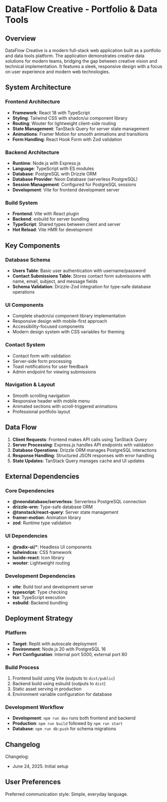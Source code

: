 # DataFlow Creative - Portfolio & Data Tools

## Overview

DataFlow Creative is a modern full-stack web application built as a portfolio and data tools platform. The application demonstrates creative data solutions for modern teams, bridging the gap between creative vision and technical implementation. It features a sleek, responsive design with a focus on user experience and modern web technologies.

## System Architecture

### Frontend Architecture
- **Framework**: React 18 with TypeScript
- **Styling**: Tailwind CSS with shadcn/ui component library
- **Routing**: Wouter for lightweight client-side routing
- **State Management**: TanStack Query for server state management
- **Animations**: Framer Motion for smooth animations and transitions
- **Form Handling**: React Hook Form with Zod validation

### Backend Architecture
- **Runtime**: Node.js with Express.js
- **Language**: TypeScript with ES modules
- **Database**: PostgreSQL with Drizzle ORM
- **Database Provider**: Neon Database (serverless PostgreSQL)
- **Session Management**: Configured for PostgreSQL sessions
- **Development**: Vite for frontend development server

### Build System
- **Frontend**: Vite with React plugin
- **Backend**: esbuild for server bundling
- **TypeScript**: Shared types between client and server
- **Hot Reload**: Vite HMR for development

## Key Components

### Database Schema
- **Users Table**: Basic user authentication with username/password
- **Contact Submissions Table**: Stores contact form submissions with name, email, subject, and message fields
- **Schema Validation**: Drizzle-Zod integration for type-safe database operations

### UI Components
- Complete shadcn/ui component library implementation
- Responsive design with mobile-first approach
- Accessibility-focused components
- Modern design system with CSS variables for theming

### Contact System
- Contact form with validation
- Server-side form processing
- Toast notifications for user feedback
- Admin endpoint for viewing submissions

### Navigation & Layout
- Smooth scrolling navigation
- Responsive header with mobile menu
- Animated sections with scroll-triggered animations
- Professional portfolio layout

## Data Flow

1. **Client Requests**: Frontend makes API calls using TanStack Query
2. **Server Processing**: Express.js handles API endpoints with validation
3. **Database Operations**: Drizzle ORM manages PostgreSQL interactions
4. **Response Handling**: Structured JSON responses with error handling
5. **State Updates**: TanStack Query manages cache and UI updates

## External Dependencies

### Core Dependencies
- **@neondatabase/serverless**: Serverless PostgreSQL connection
- **drizzle-orm**: Type-safe database ORM
- **@tanstack/react-query**: Server state management
- **framer-motion**: Animation library
- **zod**: Runtime type validation

### UI Dependencies
- **@radix-ui/***: Headless UI components
- **tailwindcss**: CSS framework
- **lucide-react**: Icon library
- **wouter**: Lightweight routing

### Development Dependencies
- **vite**: Build tool and development server
- **typescript**: Type checking
- **tsx**: TypeScript execution
- **esbuild**: Backend bundling

## Deployment Strategy

### Platform
- **Target**: Replit with autoscale deployment
- **Environment**: Node.js 20 with PostgreSQL 16
- **Port Configuration**: Internal port 5000, external port 80

### Build Process
1. Frontend build using Vite (outputs to `dist/public`)
2. Backend build using esbuild (outputs to `dist`)
3. Static asset serving in production
4. Environment variable configuration for database

### Development Workflow
- **Development**: `npm run dev` runs both frontend and backend
- **Production**: `npm run build` followed by `npm run start`
- **Database**: `npm run db:push` for schema migrations

## Changelog

Changelog:
- June 24, 2025. Initial setup

## User Preferences

Preferred communication style: Simple, everyday language.